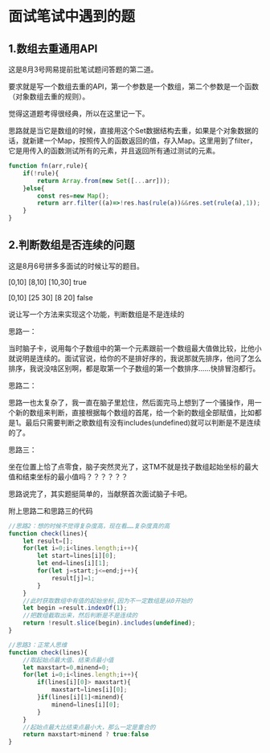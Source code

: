 # 面试笔试中遇到的题

## 1.数组去重通用API

这是8月3号网易提前批笔试题问答题的第二道。

要求就是写一个数组去重的API，第一个参数是一个数组，第二个参数是一个函数（对象数组去重的规则）。

觉得这道题考得很经典，所以在这里记一下。

思路就是当它是数组的时候，直接用这个Set数据结构去重，如果是个对象数据的话，就新建一个Map，按照传入的函数返回的值，存入Map。这里用到了filter，它是用传入的函数测试所有的元素，并且返回所有通过测试的元素。

```js
function fn(arr,rule){
    if(!rule){
        return Array.from(new Set([...arr]));
    }else{
        const res=new Map();
        return arr.filter((a)=>!res.has(rule(a))&&res.set(rule(a),1));
    }
}
```

## 2.判断数组是否连续的问题

这是8月6号拼多多面试的时候让写的题目。

[0,10] [8,10] [10,30] true

[0,10] [25 30] [8 20] false

说让写一个方法来实现这个功能，判断数组是不是连续的

思路一：

当时脑子卡，说用每个子数组中的第一个元素跟前一个数组最大值做比较，比他小就说明是连续的。面试官说，给你的不是排好序的，我说那就先排序，他问了怎么排序，我说没啥区别啊，都是取第一个子数组的第一个数排序……快排冒泡都行。

思路二：

思路一也太复杂了，我一直在脑子里尬住，然后面完马上想到了一个骚操作，用一个新的数组来判断，直接根据每个数组的首尾，给一个新的数组全部赋值，比如都是1。最后只需要判断之歌数组有没有includes(undefined)就可以判断是不是连续的了。

思路三：

坐在位置上恰了点零食，脑子突然灵光了，这TM不就是找子数组起始坐标的最大值和结束坐标的最小值吗？？？？？？

思路说完了，其实题挺简单的，当献祭首次面试脑子卡吧。

附上思路二和思路三的代码

```js
//思路2：想的时候不觉得复杂度高，现在看……复杂度真的高
function check(lines){
	let result=[];
	for(let i=0;i<lines.length;i++){
		let start=lines[i][0];
		let end=lines[i][1];
		for(let j=start;j<=end;j++){
			result[j]=1;
		}
	}
	//此时获取数组中有值的起始坐标,因为不一定数组是从0开始的
	let begin =result.indexOf(1);
	//把数组截取出来，然后判断是不是连续的
	return !result.slice(begin).includes(undefined);
}

//思路3：正常人思维
function check(lines){
	//取起始点最大值、结束点最小值
	let maxstart=0,minend=0;
	for(let i=0;i<lines.length;i++){
		if(lines[i][0]> maxstart){
			maxstart=lines[i][0];
		}if(lines[i][1]<minend){
			minend=lines[i][0];
		}
	}
	//起始点最大比结束点最小大，那么一定是重合的
	return maxstart>minend ? true:false 
}
```

